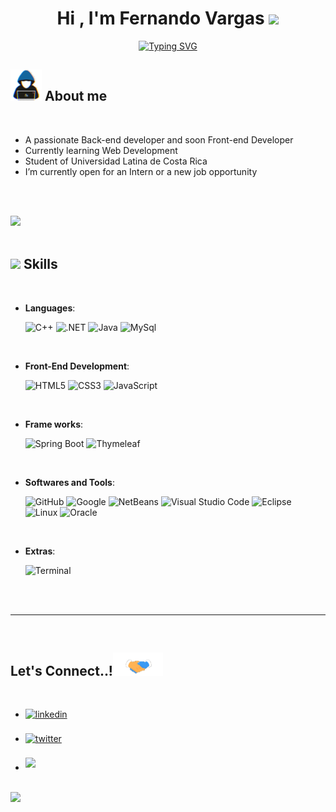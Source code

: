 <h1 align="center"><b>Hi , I'm Fernando Vargas </b><img src="https://media.giphy.com/media/hvRJCLFzcasrR4ia7z/giphy.gif" width="35"></h1>
<!--  -->

<p align="center">
  <a href="https://git.io/typing-svg"><img src="https://readme-typing-svg.herokuapp.com?font=Fira+Code&pause=1000&color=1E00F7&width=435&lines=Software+Engineer+student;Back-End+developer;Active+Learner%2FResearcher" alt="Typing SVG" /></a>
</p>


## <picture><img src = "https://github.com/0xAbdulKhalid/0xAbdulKhalid/raw/main/assets/mdImages/about_me.gif" width = 50px></picture> **About me**



<br>

- A passionate Back-end developer and soon Front-end Developer
- Currently learning Web Development
- Student of Universidad Latina de Costa Rica
- I’m currently open for an Intern or a new job opportunity

<br><br>

<img src="https://user-images.githubusercontent.com/73097560/115834477-dbab4500-a447-11eb-908a-139a6edaec5c.gif"><br><br>


## <img src="https://media2.giphy.com/media/QssGEmpkyEOhBCb7e1/giphy.gif?cid=ecf05e47a0n3gi1bfqntqmob8g9aid1oyj2wr3ds3mg700bl&rid=giphy.gif" width ="25"><b> Skills</b>
<br>

<p align="center">

- **Languages**:
   
    ![C++](https://img.shields.io/badge/C++%20-%2300599C.svg?style=for-the-badge&logo=c%2B%2B&logoColor=white)
    ![.NET]( https://img.shields.io/badge/.NET-%2300599C.svg?style=for-the-badge&logoColor=white&color=blue)
    ![Java]( https://img.shields.io/badge/Java-yellow?style=for-the-badge&logoColor=white&color=yellow)
  ![MySql](https://img.shields.io/badge/MySql-blue?style=for-the-badge&logo=mysql&logoColor=white)




<br>   
    
- **Front-End Development**:

   ![HTML5](https://img.shields.io/badge/HTML5%20-%23E34F26.svg?style=for-the-badge&logo=html5&logoColor=white)
   ![CSS3](https://img.shields.io/badge/CSS%20-%231572B6.svg?style=for-the-badge&logo=css3&logoColor=white)
   ![JavaScript](https://img.shields.io/badge/JavaScript%20-%23F7DF1E.svg?style=for-the-badge&logo=javascript&logoColor=black)

<br>

- **Frame works**:

    ![Spring Boot](https://img.shields.io/badge/Spring%20Boot-white?style=for-the-badge&logo=springboot&logoColor=black&color=white)
    ![Thymeleaf](https://img.shields.io/badge/Thymeleaf-green?style=for-the-badge&logo=thymeleaf&logoColor=white&color=green)
    
<br>

- **Softwares and Tools**:
      
    
    ![GitHub](https://img.shields.io/badge/github-%23121011.svg?style=for-the-badge&logo=github&logoColor=white)
    ![Google](https://img.shields.io/badge/google-%234285F4.svg?style=for-the-badge&logo=google&logoColor=white)
    ![NetBeans](https://img.shields.io/badge/Net%20Beans-yellow?style=for-the-badge&logo=apachenetbeanside&logoColor=white&color=red)
    ![Visual Studio Code](https://img.shields.io/badge/Visual%20Studio%20Code-0078d7.svg?style=for-the-badge&logo=visual-studio-code&logoColor=white)
  ![Eclipse](https://img.shields.io/badge/Eclipse-purple?style=for-the-badge&logo=eclipseide&logoColor=white&color=purple)
    ![Linux](https://img.shields.io/badge/Linux-FCC624?style=for-the-badge&logo=linux&logoColor=black)
  ![Oracle](https://img.shields.io/badge/Oracle-red?style=for-the-badge&logo=oracle&logoColor=red&color=white)


  


<br>

- **Extras**:

    ![Terminal](https://img.shields.io/badge/Terminal-%23054020?style=for-the-badge&logo=gnu-bash&logoColor=white)
     


</p>

<br>
<br>

-----

<br>

## <b> Let's Connect..!</b><img src="https://github.com/0xAbdulKhalid/0xAbdulKhalid/raw/main/assets/mdImages/handshake.gif" width ="80">
<br>
<div align='left'>

<ul>

<li>
<a href="www.linkedin.com/in/fernando-v-b462b4261" target="_blank">
<img src="https://img.shields.io/badge/linkedin:  Fernando Vargas-%2300acee.svg?color=405DE6&style=for-the-badge&logo=linkedin&logoColor=white" alt=linkedin style="margin-bottom: 5px;"/>
</a>
</li>

<br>

<li>
<a href="(https://twitter.com/fernan_3412)" target="_blank">
<img src="https://img.shields.io/badge/twitter:  Fernando Vargas Ramirez-%2300acee.svg?color=1DA1F2&style=for-the-badge&logo=twitter&logoColor=white" alt=twitter style="margin-bottom: 5px;"/>
</a>
</li>

<br>

<li>
<a href="mailto:fervargasramirez1@gmail.com" target="_blank">
<img src="https://img.shields.io/badge/gmail:  fervargasramirez1@gmail.com-%23EA4335.svg?style=for-the-badge&logo=gmail&logoColor=white" t=mail style="margin-bottom: 5px;" />
</a>
</li>
	
</ul>
</div>

<br>
<img src="https://user-images.githubusercontent.com/73097560/115834477-dbab4500-a447-11eb-908a-139a6edaec5c.gif">
<br>
<br>
<br>

<div align='center'>
